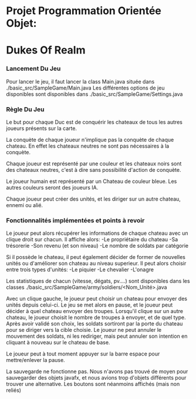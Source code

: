 # Projet Programmation Orientée Objet:
# Dukes Of Realm

### Lancement Du Jeu

Pour lancer le jeu, il faut lancer la class Main.java située dans ./basic_src/SampleGame/Main.java
Les différentes options de jeu disponibles sont disponibles dans ./basic_src/SampleGame/Settings.java

### Règle Du Jeu


Le but pour chaque Duc est de conquérir les chateaux de tous les autres joueurs présents sur la carte.

La conquète de chaque joueur n'implique pas la conquète de chaque chateau. En effet les chateaux neutres ne sont pas nécessaires à la conquète.

Chaque joueur est représenté par une couleur et les chateaux noirs sont des chateaux neutres, c'est à dire sans possibilité d'action de conquète.

Le joueur humain est représenté par un Chateau de couleur bleue. Les autres couleurs seront des joueurs IA.

Chaque joueur peut créer des unités, et les diriger sur un autre chateau, ennemi ou alié.



### Fonctionnalités implémentées et points à revoir

Le joueur peut alors récupérer les informations de chaque chateau avec un clique droit sur chacun. Il affiche alors:
	-Le propriétaire du chateau
	-Sa trésorerie
	-Son revenu (et son niveau)
	-Le nombre de soldats par catégorie


Si il possède le chateau, il peut également décider de former de nouvelles unités ou d'améliorer son chateau au niveau superieur.
Il peut alors choisir entre trois types d'unités:
	-Le piquier
	-Le chevalier
	-L'onagre

Les statistiques de chacun (vitesse, dégats, pv....) sont disponibles dans les classes ./basic_src/SampleGame/army/soldiers/<Nom_Unité>.java

Avec un clique gauche, le joueur peut choisir un chateau pour envoyer des unités depuis celui-ci. Le jeu se met alors en pause, et le joueur peut décider à quel chateau envoyer des troupes.
Lorsqu'il clique sur un autre chateau, le joueur choisit le nombre de troupes à envoyer, et de quel type.
Après avoir validé son choix, les soldats sortiront par la porte du chateau pour se diriger vers la cible choisie.
Le joueur ne peut annuler le mouvement des soldats, ni les rediriger, mais peut annuler son intention en cliquant à nouveau sur le chateau de base.

Le joueur peut à tout moment appuyer sur la barre espace pour mettre/enlever la pause.

La sauvegarde ne fonctionne pas.
Nous n'avons pas trouvé de moyen pour sauvegarder des objets javafx, et nous avions trop d'objets différents pour trouver une alternative.
Les boutons sont néanmoins affichés (mais non reliés)